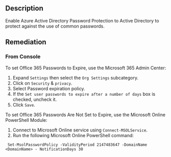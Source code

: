 ## Description

Enable Azure Active Directory Password Protection to Active Directory to protect against the use of common passwords.

## Remediation

### From Console

To set Office 365 Passwords to Expire, use the Microsoft 365 Admin Center:

1. Expand `Settings` then select the `Org Settings` subcategory.
2. Click on `Security` & `privacy`.
3. Select Password expiration policy.
4. If the `Set user passwords to expire after a number of days` box is checked,
uncheck it.
5. Click `Save`.

To set Office 365 Passwords Are Not Set to Expire, use the Microsoft Online PowerShell Module:

1. Connect to Microsoft Online service using `Connect-MSOLService`.
2. Run the following Microsoft Online PowerShell command:

~~~
 Set-MsolPasswordPolicy -ValidityPeriod 2147483647 -DomainName <DomainName> - NotificationDays 30
~~~